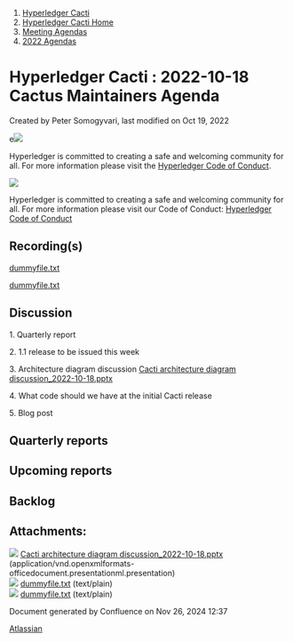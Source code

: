 1. [Hyperledger Cacti](index.html)
2. [Hyperledger Cacti Home](Hyperledger-Cacti-Home_20414469.html)
3. [Meeting Agendas](Meeting-Agendas_20414488.html)
4. [2022 Agendas](2022-Agendas_20415317.html)

# Hyperledger Cacti : 2022-10-18 Cactus Maintainers Agenda

Created by Peter Somogyvari, last modified on Oct 19, 2022

e![](https://wiki.hyperledger.org/download/attachments/2392771/welcome.png?version=2&modificationDate=1572450107000&api=v2)

Hyperledger is committed to creating a safe and welcoming community for all. For more information please visit the [Hyperledger Code of Conduct](https://lf-hyperledger.atlassian.net/wiki/spaces/HYP/pages/19595281/Hyperledger+Code+of+Conduct).

![](https://wiki.hyperledger.org/download/attachments/29034696/Antitrustnotice.png?version=1&modificationDate=1581695654000&api=v2)

Hyperledger is committed to creating a safe and welcoming community for all. For more information please visit our Code of Conduct: [Hyperledger Code of Conduct](https://lf-hyperledger.atlassian.net/wiki/spaces/HYP/pages/19595281/Hyperledger+Code+of+Conduct)

## Recording(s)

[dummyfile.txt](attachments/20415512/20415521.txt)

[dummyfile.txt](attachments/20415512/20415521.txt)

## Discussion

1\. Quarterly report

2\. 1.1 release to be issued this week

3\. Architecture diagram discussion [Cacti architecture diagram discussion\_2022-10-18.pptx](attachments/20415512/20415517.pptx)

4\. What code should we have at the initial Cacti release

5\. Blog post

## Quarterly reports

## Upcoming reports

## Backlog

## Attachments:

![](images/icons/bullet_blue.gif) [Cacti architecture diagram discussion\_2022-10-18.pptx](attachments/20415512/20415517.pptx) (application/vnd.openxmlformats-officedocument.presentationml.presentation)  
![](images/icons/bullet_blue.gif) [dummyfile.txt](attachments/20415512/20415521.txt) (text/plain)  
![](images/icons/bullet_blue.gif) [dummyfile.txt](attachments/20415512/20415519.txt) (text/plain)

Document generated by Confluence on Nov 26, 2024 12:37

[Atlassian](http://www.atlassian.com/)
